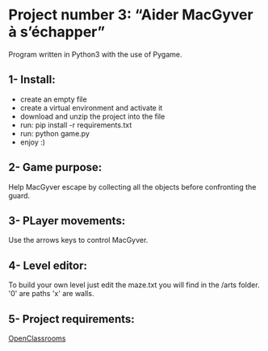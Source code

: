 Project number 3: “Aider MacGyver à s’échapper”
==============================================


Program written in Python3 with the use of Pygame.

1- Install:
-----------

* create an empty file
* create a virtual environment and activate it
* download and unzip the project into the file 
* run: pip install -r requirements.txt 
* run: python game.py
* enjoy :)

2- Game purpose:
---------------

Help MacGyver escape by collecting all the objects before confronting the guard.

3- PLayer movements: 
--------------------

Use the arrows keys to control MacGyver.

4- Level editor:
----------------

To build your own level just edit the maze.txt you will find in the /arts folder.
'0' are paths 'x' are walls.

5- Project requirements: 
------------------------

[OpenClassrooms](https://openclassrooms.com/fr/projects/156/assignment)
